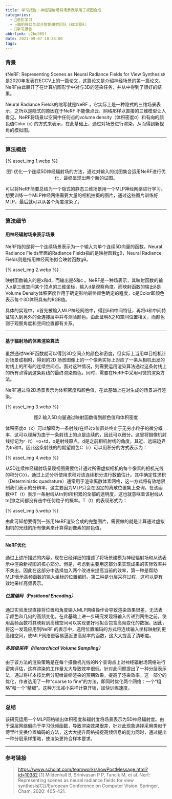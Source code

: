 ```yaml
---
title: 学习报告：神经辐射场将场景表示用于视图合成
categories:
  - 🌙进阶学习
  - ⭐脑机接口与混合智能研究团队（BCI团队）
  - 💫学习报告
abbrlink: c2be365f
date: 2021-09-07 10:38:00
tags:
---
```


### 背景

《NeRF: Representing Scenes as Neural Radiance Fields for View Synthesis》是2020年发表在ECCV上的一篇论文，这篇论文是介绍神经场景的第一篇论文。NeRF由此展开了在计算机图形学中对与3D的渲染任务，并从中得到了很好的结果。

Neural Radiance Fields的缩写就是NeRF ，它实际上是一种隐式的三维场景表示，之所以是隐式的原因在于NeRF 不能像点云、网格那样以直接的三维模型让人看见。NeRF将场景以空间中任何点的volume density（体积密度σ）和有向的颜色值Color (c) 的方式来表示，在此基础上，通过对场景进行渲染，从而得到新视角的模拟图。

<!--more-->

***

### 算法概括

{% asset_img 1.webp %}
<div align='center'>图1 优化一个连续5D神经辐射场的方法，通过对输入的试图集合运用NeRF进行优化，最终呈现出两个新的试图。</div>

可以将NeRF简要总结为一个隐式的静态三维场景用一个MLP神经网络进行学习。想要训练一个MLP神经网络需要大量的相机拍摄的图片，通过这些图片训练好MLP，最后就可以从各个角度渲染了。

***

### 算法细节

#### 用神经辐射场来表示场景

NeRF指的是将一个连续场景表示为一个输入为单个连续5D向量的函数。Neural Radiance Fields里面的Radiance Fields指的是映射函数gθ，Neural Radiance Fields则是指用神经网络拟合映射函数gθ。

{% asset_img 2.webp %}

映射函数输入的是x和d，而输出是δ和c 。NeRF是一种场表示，其映射函数的输入x是三维空间某个顶点的三维坐标，输入d是观察角度。而映射函数的输出δ是Volume Density体积密度作用于确定影响最终颜色确定的程度，c是Color即颜色表示每个3D体积具有的RGB值。

具体的实现中，x首先被输入MLP神经网络中，得到δ和中间特征，再将d和中间特征输入到另外的全连接层中并与测验颜色。由此证明δ之和空间位置相关，而颜色则于观察角度和空间位置都有关系。

***

#### 基于辐射场的体素渲染算法

虽然通过NeRF函数就可以得到3D空间点的颜色和密度，但实际上当用单目相机针对场景成相时，得到的2D 场景图像上的一个像素实际上对应了一条从相机出发的射线上的所有的连续空间点。面对这种情况，则需要运用渲染算法通过这条射线上的所有点得到这条射线的最终渲染颜色。同时，需要在NeRF中采用可微的渲染方法。

NeRF通过将2D场景表示为体积密度和颜色值，在此基础上在对生成的场景进行渲染。

{% asset_img 3.webp %}
<div align='center'>图2 输入5D向量通过映射函数得到颜色值和体积密度</div>

体积密度σ（x）可以解释为一条射线r在经过x位置处终止于无穷小粒子的微分概率，这可以理解为由于一条射线上的点是连续的，因此可以微分。这里将摄像机射线标记为r（t）=o+td，o是射线原点，d是之前相机射线的角度，其近、远端边界为tn和tf。因此这条射线的的期望颜色C（r）可以用积分的方式表示为：

{% asset_img 4.webp %}

从5D连续神经辐射场呈现视图需要估计通过所需虚拟相机的每个像素的相机光线的积分C(r)，通过上述分析使用求积对该连续积分进行数值估计。其中确定性求积（Deterministic quadrature）通常用于渲染离散体素网格，这一方式将有效地限制我们表示的分辨率，这主要因为MLP只会在固定的离散位置集上查询。在该函数中T（t）表示一条射线从tn到t所积累的全部的透明度，这也就意味着该射线从tn到t之间都没有击中任何粒子的概率。T（t）的表现形式为：

{% asset_img 5.webp %}

由此可知想要得到一张用NeRF渲染合成的完整图片，需要做的就是计算通过虚拟相机的光线的所有像素来计算得到像素的颜色值。

***

#### NeRF优化

通过上述所描述的内容，现在已经详细的描述了将场景建模为神经辐射场和从该表示中渲染新视图的核心部分。但是，考虑到主要用这部分来实现成果的实际效率并不突出。因此在这部分中选择加入两个改进来提高当前的效率，第一种是帮助MLP表示高频函数的输入坐标的位置编码，第二种是分层采样过程，这可以更有效地采样高频表示。

##### 位置编码（Positional Encoding）

通过实验发现直接将位置和角度输入MLP网络操作会导致渲染效果很差，无法表示颜色和几何的高频变化。在此基础上进一步研究发现将输入传递到网络之前，使用高频函数将其映射到高维空间可以实现更好地拟合包含高频变化的数据。因此，将这一发现应用到NeRF 的表示中，选用位置编码的方式将连续输入坐标映射到更高维空间，使MLP网络更容易逼近更高频率的函数，这大大提高了清晰度。

##### 多层级采样（Hierarchical Volume Sampling）

由于该方法的渲染策略是在每个摄像机光线的N个查询点上对神经辐射场网络进行密集评估，这样渲染的工作量太大导致效率很低。针对此问题提出了一种分层表示法，通过将样本按比例分配给最终渲染的预期效果，提高了渲染效率。这一部分的优化，作者选用了一种“coarse to fine”的方法，即同时优化两个网络：一个“粗略”和一个“精细”。这种方法减小采样计算开销，加快训练速度。

***

### 总结

该研究运用一个MLP网络输出体积密度和辐射度将场景表示为5D神经辐射度。由于深层网络偏向于学习低频函数，导致渲染效果很差，针对此现象选择采用类似于傅里叶变换位置编码的方法，这大大提升网络捕捉高频信息的能力同时，通过提出一种分层采样策略，使渲染更符合样本要求。

***

### 参考链接

> <https://www.scholat.com/teamwork/showPostMessage.html?id=10382>
> [1] Mildenhall B, Srinivasan P P, Tancik M, et al. Nerf: Representing scenes as neural radiance fields for view synthesis[C]//European Conference on Computer Vision. Springer, Cham, 2020: 405-421.
